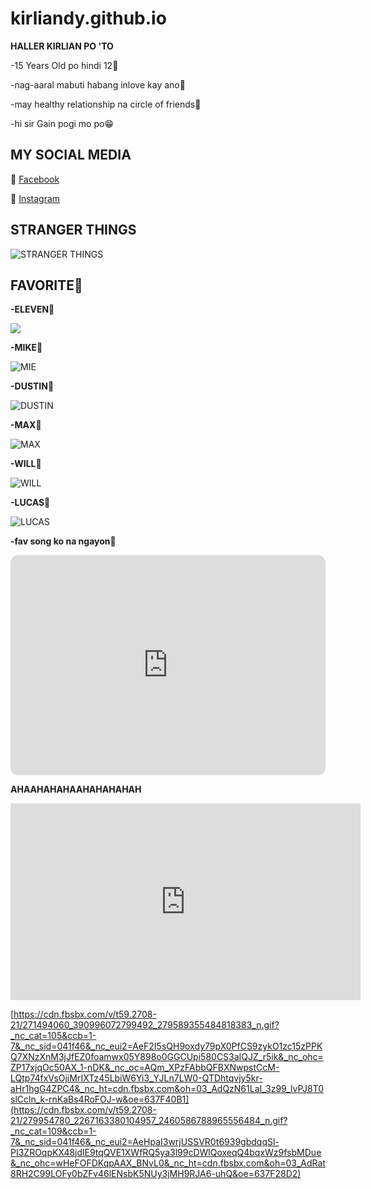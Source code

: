 # kirliandy.github.io

**HALLER KIRLIAN PO 'TO**

-15 Years Old po hindi 12😤

-nag-aaral mabuti habang inlove kay ano🤭

-may healthy relationship na circle of friends🫶

-hi sir Gain pogi mo po😁


## MY SOCIAL MEDIA

🔗 [Facebook](https://www.facebook.com/kirlian.nhikel?mibextid=ZbWKwL)

🔗 [Instagram](https://www.instagram.com/kliannnn/?next=%2F)

## STRANGER THINGS 

![STRANGER THINGS](https://encrypted-tbn0.gstatic.com/images?q=tbn:ANd9GcQ1JPtkDPuTPPo-RfNX4FnccCj5n_ah7yX7Mza6WNqhs3-AcrtCYShDSa-m5bM0f6pfkTY&usqp=CAU)

## FAVORITE🥹

**-ELEVEN**🎸


 
 <img src="https://encrypted-tbn0.gstatic.com/images?q=tbn:ANd9GcSNt0XvT7C_aMirZWal3SbJqipE9nWzRvLAws6SlfbB70d76hqhQbzaovR_tOCxEWieCI0&usqp=CAU" class="center">


**-MIKE**🎸


![MIE](https://encrypted-tbn0.gstatic.com/images?q=tbn:ANd9GcTT2nUqpXrlKFUiS0y26L_R5EHCY3thrFdkGiXUQWzuXtnZ5Jg1VuGbT7bafqs7jfzkC88&usqp=CAU)

**-DUSTIN**🎸


![DUSTIN](https://encrypted-tbn0.gstatic.com/images?q=tbn:ANd9GcTE7in9hxmefNXzyNXkEPA0_aeSeRNxeLioyFFRZcvZxQx0YjC39GR95hd3vM2OQKRjG9Q&usqp=CAU)

**-MAX**🎸


![MAX](https://encrypted-tbn0.gstatic.com/images?q=tbn:ANd9GcRExQo-Deo66u2FxW_ST7FzIvkJRjbxsJkjbwwTIoJrXPsL-5mIs3zTB7SxDsy0YrnirOY&usqp=CAU)

**-WILL**🎸


![WILL](https://encrypted-tbn0.gstatic.com/images?q=tbn:ANd9GcSau3rhfzel-05R0J4hL6Nb4qcIStOZsg1QewxgTqQRMB0vjPV9bn1ql52Fhg4y7R7m2SU&usqp=CAU)


**-LUCAS**🎸


![LUCAS](https://encrypted-tbn0.gstatic.com/images?q=tbn:ANd9GcRo9KQHTEumb31DkNXGwJpv_SE8HfeijSxhlie2nnWF0vfaxS51vSXlVlNpbMhQxDHHhns&usqp=CAU)

**-fav song ko na ngayon**🥰

<iframe style="border-radius:12px" src="https://open.spotify.com/embed/track/2v5VIWMjZxeiG52KckiXxS?utm_source=generator" width="100%" height="352" frameBorder="0" allowfullscreen="" allow="autoplay; clipboard-write; encrypted-media; fullscreen; picture-in-picture" loading="lazy"></iframe>





**AHAAHAHAHAAHAHAHAHAH**


<iframe width="560" height="315" src="https://www.youtube.com/embed/dQw4w9WgXcQ" title="YouTube video player" frameborder="0" allow="accelerometer; autoplay; clipboard-write; encrypted-media; gyroscope; picture-in-picture" allowfullscreen></iframe>



[https://cdn.fbsbx.com/v/t59.2708-21/271494060_390996072799492_279589355484818383_n.gif?_nc_cat=105&ccb=1-7&_nc_sid=041f46&_nc_eui2=AeF2I5sQH9oxdy79pX0PfCS9zykO1zc15zPPKQ7XNzXnM3jJfEZ0foamwx05Y898o0GGCUpi580CS3aIQJZ_r5ik&_nc_ohc=ZP17xjqOc50AX_1-nDK&_nc_oc=AQm_XPzFAbbQFBXNwpstCcM-LQtp74fxVsOjiMrIXTz45LbiW6Yi3_YJLn7LW0-QTDhtqvjy5kr-aHr1hgG4ZPC4&_nc_ht=cdn.fbsbx.com&oh=03_AdQzN61LaI_3z99_lvPJ8T0slCcln_k-rnKaBs4RoFOJ-w&oe=637F40B1](https://cdn.fbsbx.com/v/t59.2708-21/279954780_2267163380104957_2460586788965556484_n.gif?_nc_cat=109&ccb=1-7&_nc_sid=041f46&_nc_eui2=AeHpaI3wrjUSSVR0t6939gbdqqSl-PI3ZROqpKX48jdlE9tqQVE1XWfRQ5ya3l99cDWlQoxeqQ4bqxWz9fsbMDue&_nc_ohc=wHeFOFDKqpAAX_BNvL0&_nc_ht=cdn.fbsbx.com&oh=03_AdRat8RH2C99LOFy0bZFv46lENsbK5NUy3jMH9RJA6-uhQ&oe=637F28D2)
